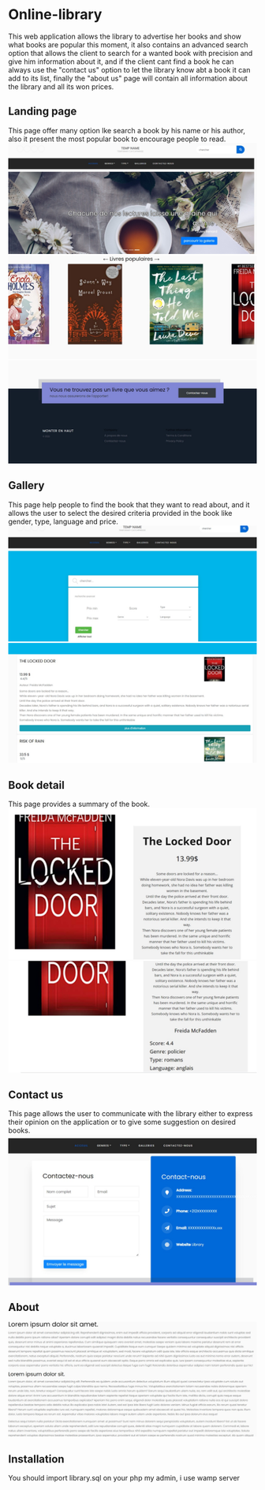 # Online-library
This web application allows the library to advertise her books and show what books are popular this moment, it also contains an advanced search option that allows the client to search for a wanted book with precision and give him information about it, and if the client cant find a book he can always use the "contact us" option to let the library know abt a book it can add to its list, finally the "about us" page will contain all information about the library and all its won prices.
## Landing page
This page offer many option lke search a book by his name or his author, also it present the most popular book to encourage people to read.
![](images/landingpage1.jpeg)
![](images/landingpage2.jpeg)
![](images/landingpage3.jpeg)
## Gallery
This page help people to find the book that they want to read about, and it allows the user to select the desired criteria provided in the book like gender, type, language and price.
![](images/gallery1.jpeg)
![](images/gallery2.jpeg)
## Book detail
This page provides a summary of the book.
![](images/bookdetail1.jpeg)
![](images/bookdetail2.jpeg)
## Contact us
This page allows the user to communicate with the library either to express their opinion on the application or to give some suggestion on desired books.
![](images/contactus.jpeg)
## About
![](images/about.jpeg)
## Installation
You should import library.sql on your php my admin, i use wamp server
